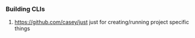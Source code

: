 ### Building CLIs    
1. https://github.com/casey/just just for creating/running project specific things
